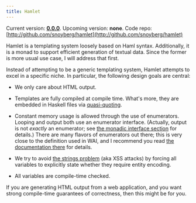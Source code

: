 ```yaml
---
title: Hamlet
---
```

Current version: **[0.0.0](http://hackage.haskell.org/package/hamlet-0.0.0)**. Upcoming version: **none**. Code repo: [http://github.com/snoyberg/hamlet](http://github.com/snoyberg/hamlet)

Hamlet is a templating system loosely based on Haml syntax. Additionally, it is
a monad to support efficient generation of textual data. Since the former is
more usual use case, I will address that first.

Instead of attempting to be a generic templating system, Hamlet attempts to
excel in a specific niche. In particular, the following design goals are
central:

* We only care about HTML output.

* Templates are fully compiled at compile time. What's more, they are embedded in Haskell files via [quasi-quoting](http://www.haskell.org/haskellwiki/Quasiquotation).

* Constant memory usage is allowed through the use of enumerators. Looping and output both use an enumerator interface. (Actually, output is not *exactly* an enumerator; see <a href="$root/hamlet/monad.html">the monadic interface section</a> for details.) There are many flavors of enumerators out there; this is very close to the definition used in WAI, and I recommend you read [the documentation there](http://hackage.haskell.org/packages/archive/wai/0.0.0/doc/html/Network-Wai.html#8) for details.

* We try to avoid [the strings problem](http://blog.moertel.com/articles/2006/10/18/a-type-based-solution-to-the-strings-problem) (aka XSS attacks) by forcing all variables to explicitly state whether they require entity encoding.

* All variables are compile-time checked.

If you are generating HTML output from a web application, and you want strong compile-time guarantees of correctness, then this might be for you.
